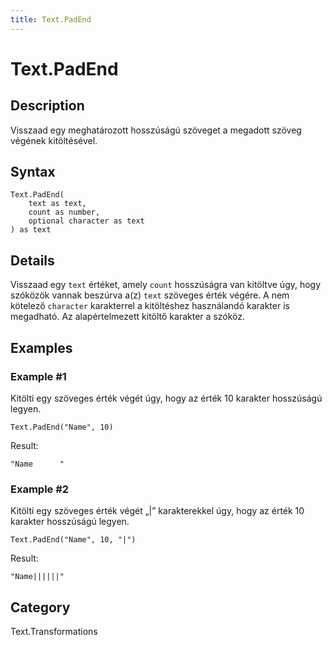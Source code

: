 ```yaml
---
title: Text.PadEnd
---
```


# Text.PadEnd


## Description

Visszaad egy meghatározott hosszúságú szöveget a megadott szöveg végének kitöltésével.


## Syntax

```powerquery
Text.PadEnd(
    text as text,
    count as number,
    optional character as text
) as text
```


## Details

Visszaad egy <code>text</code> értéket, amely <code>count</code> hosszúságra van kitöltve úgy, hogy szóközök vannak beszúrva a(z) <code>text</code> szöveges érték végére.    A nem kötelező <code>character</code> karakterrel a kitöltéshez használandó karakter is megadható. Az alapértelmezett kitöltő karakter a szóköz.


## Examples

### Example #1 
Kitölti egy szöveges érték végét úgy, hogy az érték 10 karakter hosszúságú legyen.
```powerquery
Text.PadEnd("Name", 10)
```

Result: 
```powerquery
"Name      "
```


### Example #2 
Kitölti egy szöveges érték végét „|” karakterekkel úgy, hogy az érték 10 karakter hosszúságú legyen.
```powerquery
Text.PadEnd("Name", 10, "|")
```

Result: 
```powerquery
"Name||||||"
```




## Category
Text.Transformations
